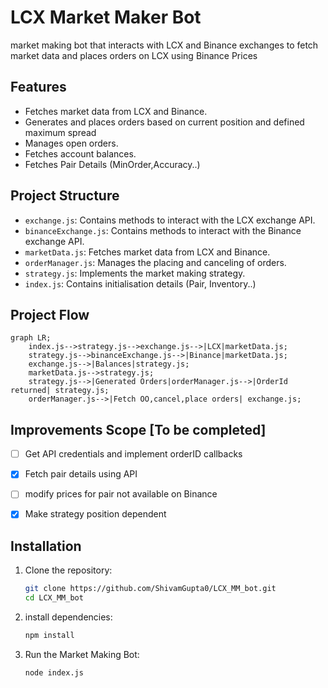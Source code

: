 # LCX Market Maker Bot

market making bot that interacts with LCX and Binance exchanges to fetch market data and places orders on LCX using Binance Prices

## Features

- Fetches market data from LCX and Binance.
- Generates and places orders based on current position and defined maximum spread
- Manages open orders.
- Fetches account balances.
- Fetches Pair Details (MinOrder,Accuracy..)
  

## Project Structure

- `exchange.js`: Contains methods to interact with the LCX exchange API.
- `binanceExchange.js`: Contains methods to interact with the Binance exchange API.
- `marketData.js`: Fetches market data from LCX and Binance.
- `orderManager.js`: Manages the placing and canceling of orders.
- `strategy.js`: Implements the market making strategy.
- `index.js`: Contains initialisation details (Pair, Inventory..)

## Project Flow
```mermaid
graph LR;
    index.js-->strategy.js-->exchange.js-->|LCX|marketData.js;
    strategy.js-->binanceExchange.js-->|Binance|marketData.js;
    exchange.js-->|Balances|strategy.js;
    marketData.js-->strategy.js;
    strategy.js-->|Generated Orders|orderManager.js-->|OrderId returned| strategy.js;
    orderManager.js-->|Fetch OO,cancel,place orders| exchange.js;
```
## Improvements Scope [To be completed]
- [ ] Get API credentials and implement orderID callbacks
- [x] Fetch pair details using API
- [ ] modify prices for pair not available on Binance
- [x] Make strategy position dependent



## Installation

1. Clone the repository:
   ```sh
   git clone https://github.com/ShivamGupta0/LCX_MM_bot.git
   cd LCX_MM_bot
2. install dependencies:
   ```sh
   npm install
3. Run the Market Making Bot:
   ```sh
   node index.js
